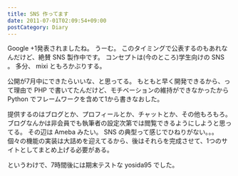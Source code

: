 ```yaml
---
title: SNS 作ってます
date: 2011-07-01T02:09:54+09:00
postCategory: Diary
---
```


Google +1発表されましたね。
うーむ。
このタイミングで公表するのもあれなんだけど、絶賛 SNS 製作中です。
コンセプトは(今のところ)学生向けの SNS 。
多分、 mixi ともろかぶりする。

公開が7月中にできたらいいな、と思ってる。
もともと早く開発できるから、って理由で PHP で書いてたんだけど、モチベーションの維持ができなかったから Python でフレームワークを含めて1から書きなおした。

提供するのはブログとか、プロフィールとか、チャットとか、その他もろもろ。
ブログなんかは非会員でも執筆者の設定次第では閲覧できるようにしようと思ってる。
その辺は Ameba みたい。
SNS の典型って感じでひねりがない。。。
個々の機能の実装は大詰めを迎えてるから、後はそれらを完成させて、1つのサイトとしてまとめ上げる必要がある。

というわけで、7時間後には期末テストな yosida95 でした。
